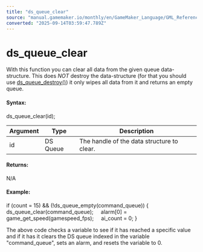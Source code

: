 ```yaml
---
title: "ds_queue_clear"
source: "manual.gamemaker.io/monthly/en/GameMaker_Language/GML_Reference/Data_Structures/DS_Queues/ds_queue_clear.htm"
converted: "2025-09-14T03:59:47.789Z"
---
```


# ds\_queue\_clear

With this function you can clear all data from the given queue data-structure. This does _NOT_ destroy the data-structure (for that you should use [ds\_queue\_destroy()](ds_queue_destroy.md)) it only wipes all data from it and returns an empty queue.

#### Syntax:

ds\_queue\_clear(id);

| Argument | Type | Description |
| --- | --- | --- |
| id | DS Queue | The handle of the data structure to clear. |

#### Returns:

N/A

#### Example:

if (count = 15) && (!ds\_queue\_empty(command\_queue))
{
    ds\_queue\_clear(command\_queue);
    alarm\[0\] = game\_get\_speed(gamespeed\_fps);
    ai\_count = 0;
}

The above code checks a variable to see if it has reached a specific value and if it has it clears the DS queue indexed in the variable "command\_queue", sets an alarm, and resets the variable to 0.